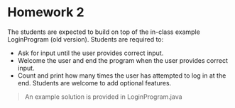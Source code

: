 # Homework 2
The students are expected to build on top of the in-class example LoginProgram (old version). Students are required to:
* Ask for input until the user provides correct input.
* Welcome the user and end the program when the user provides correct input.
* Count and print how many times the user has attempted to log in at the end.
Students are welcome to add optional features.

> An example solution is provided in LoginProgram.java